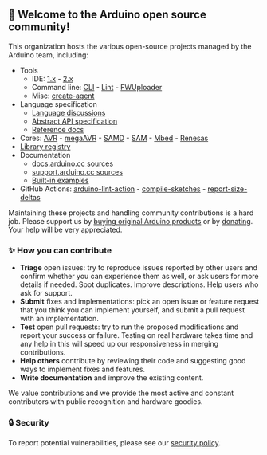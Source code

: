 ## 🤗 Welcome to the **Arduino** open source community!

This organization hosts the various open-source projects managed by the Arduino team, including:

* Tools
  * IDE: [1.x](https://github.com/arduino/Arduino) - [2.x](https://github.com/arduino/arduino-ide)
  * Command line: [CLI](https://github.com/arduino/arduino-cli) - [Lint](https://github.com/arduino/arduino-lint) - [FWUploader](https://github.com/arduino/arduino-fwuploader)
  * Misc: [create-agent](https://github.com/arduino/arduino-create-agent)
* Language specification
  * [Language discussions](https://github.com/arduino/language)
  * [Abstract API specification](https://github.com/arduino/ArduinoCore-API)
  * [Reference docs](https://github.com/arduino/reference-en)
* Cores: [AVR](https://github.com/arduino/ArduinoCore-avr) - [megaAVR](https://github.com/arduino/ArduinoCore-megaavr) - [SAMD](https://github.com/arduino/ArduinoCore-samd) - [SAM](https://github.com/arduino/ArduinoCore-sam) - [Mbed](https://github.com/arduino/ArduinoCore-mbed) - [Renesas](https://github.com/arduino/ArduinoCore-renesas)
* [Library registry](https://github.com/arduino/library-registry)
* Documentation
  * [docs.arduino.cc sources](https://github.com/arduino/docs-content)
  * [support.arduino.cc sources](https://github.com/arduino/help-center-content)
  * [Built-in examples](https://github.com/arduino/arduino-examples)
* GitHub Actions: [arduino-lint-action](https://github.com/arduino/arduino-lint-action) - [compile-sketches](https://github.com/arduino/compile-sketches) - [report-size-deltas](https://github.com/arduino/report-size-deltas)

Maintaining these projects and handling community contributions is a hard job. Please support us by [buying original Arduino products](https://store.arduino.cc/) or by [donating](https://www.arduino.cc/en/donate/). Your help will be very appreciated.

### ✨ How you can contribute

* **Triage** open issues: try to reproduce issues reported by other users and confirm whether you can experience them as well, or ask users for more details if needed. Spot duplicates. Improve descriptions. Help users who ask for support.
* **Submit** fixes and implementations: pick an open issue or feature request that you think you can implement yourself, and submit a pull request with an implementation.
* **Test** open pull requests: try to run the proposed modifications and report your success or failure. Testing on real hardware takes time and any help in this will speed up our responsiveness in merging contributions.
* **Help others** contribute by reviewing their code and suggesting good ways to implement fixes and features.
* **Write documentation** and improve the existing content.

We value contributions and we provide the most active and constant contributors with public recognition and hardware goodies.

### 🔒 Security

To report potential vulnerabilities, please see our [security policy](https://www.arduino.cc/en/security).
